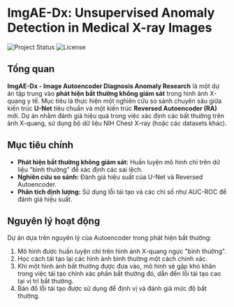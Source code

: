# ImgAE-Dx: Unsupervised Anomaly Detection in Medical X-ray Images

![Project Status](https://img.shields.io/badge/status-MVP%20Foundation%20Complete-brightgreen)
![License](https://img.shields.io/badge/license-MIT-blue.svg)

## Tổng quan

**ImgAE-Dx - Image Autoencoder Diagnosis Anomaly Research** là một dự án tập trung vào **phát hiện bất thường không giám sát** trong hình ảnh X-quang y tế. Mục tiêu là thực hiện một nghiên cứu so sánh chuyên sâu giữa kiến trúc **U-Net** tiêu chuẩn và một kiến trúc **Reversed Autoencoder (RA)** mới. Dự án nhằm đánh giá hiệu quả trong việc xác định các bất thường trên ảnh X-quang, sử dụng bộ dữ liệu NIH Chest X-ray (hoặc các datasets khác).

## Mục tiêu chính

* **Phát hiện bất thường không giám sát:** Huấn luyện mô hình chỉ trên dữ liệu "bình thường" để xác định các sai lệch.
* **Nghiên cứu so sánh:** Đánh giá hiệu suất của U-Net và Reversed Autoencoder.
* **Phân tích định lượng:** Sử dụng lỗi tái tạo và các chỉ số như AUC-ROC để đánh giá hiệu suất.

## Nguyên lý hoạt động

Dự án dựa trên nguyên lý của Autoencoder trong phát hiện bất thường:

1. Mô hình được huấn luyện chỉ trên hình ảnh X-quang ngực "bình thường".
2. Học cách tái tạo lại các hình ảnh bình thường một cách chính xác.
3. Khi một hình ảnh bất thường được đưa vào, mô hình sẽ gặp khó khăn trong việc tái tạo chính xác phần bất thường đó, dẫn đến lỗi tái tạo cao tại vị trí bất thường.
4. Bản đồ lỗi tái tạo được sử dụng để định vị và đánh giá mức độ bất thường.
